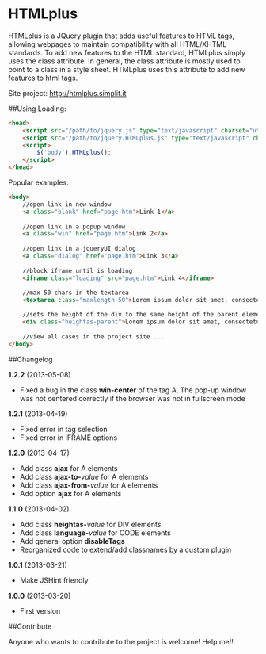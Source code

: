 HTMLplus
==========
HTMLplus is a JQuery plugin that adds useful features to HTML tags, allowing webpages to maintain compatibility with all HTML/XHTML standards.
To add new features to the HTML standard, HTMLplus simply uses the class attribute. In general, the class attribute is mostly used to point to a class in a style sheet. HTMLplus uses this attribute to add new features to html tags.

Site project: http://htmlplus.simplit.it

##Using
Loading:
```html
<head>
    <script src="/path/to/jquery.js" type="text/javascript" charset="utf-8"></script>
    <script src="/path/to/jquery.HTMLplus.js" type="text/javascript" charset="utf-8"></script>
    <script>
        $('body').HTMLplus();
    </script>
</head>
```

Popular examples:
```html
<body>
    //open link in new window
    <a class="blank" href="page.htm">Link 1</a>
    
    //open link in a popup window
    <a class="win" href="page.htm">Link 2</a>
    
    //open link in a jqueryUI dialog
    <a class="dialog" href="page.htm">Link 3</a>
    
    //block iframe until is loading
    <iframe class="loading" src="page.htm">Link 4</iframe>
    
    //max 50 chars in the textarea
    <textarea class="maxlength-50">Lorem ipsum dolor sit amet, consectetur ...</textarea>

    //sets the height of the div to the same height of the parent element
    <div class="heightas-parent">Lorem ipsum dolor sit amet, consectetur ...</div>
    
    //view all cases in the project site ...
</body>
```

##Changelog

**1.2.2** (2013-05-08)
* Fixed a bug in the class **win-center** of the tag A. The pop-up window was not centered correctly if the browser was not in fullscreen mode 

**1.2.1** (2013-04-19)
* Fixed error in tag selection
* Fixed error in IFRAME options

**1.2.0** (2013-04-17)
* Add class **ajax** for A elements
* Add class **ajax-to-**_value_ for A elements
* Add class **ajax-from-**_value_ for A elements
* Add option **ajax** for A elements

**1.1.0** (2013-04-02)
* Add class **heightas-**_value_ for DIV elements
* Add class **language-**_value_ for CODE elements
* Add general option **disableTags**
* Reorganized code to extend/add classnames by a custom plugin

**1.0.1** (2013-03-21)
* Make JSHint friendly

**1.0.0** (2013-03-20)
* First version

##Contribute

Anyone who wants to contribute to the project is welcome! Help me!!